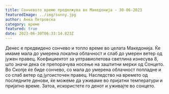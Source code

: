 ```yaml
---
title: Сончевото време продолжува во Македонија - 30-06-2023
featuredImage: ../img/sunny.jpg
author: Анка Петровска
category: време
featured: true
date: 2023-06-30T06:33:14.823Z
---
```

Денес е предвидено сончево и топло време во целата Македонија. Ќе имаме мала до умерена локална облачност и слаб до умерен ветер од јужен правец. Коефициентот за ултравиолетова светлина изнесува 8, што значи дека се препорачува носење на заштитни мерки од Сонцето. Во Скопје ќе биде сончево, со мала до умерена облачност попладне и со слаб ветер од југоисточен правец. Наследство на времето од последните денови, ќе можеме да уживаме во пријатни температури и пријатно време. Затоа, искористете го денот и уживајте во сонцето.